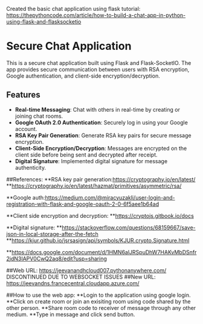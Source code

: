 Created the basic chat application using flask tutorial:  https://thepythoncode.com/article/how-to-build-a-chat-app-in-python-using-flask-and-flasksocketio

# Secure Chat Application

This is a secure chat application built using Flask and Flask-SocketIO. The app provides secure communication between users with RSA encryption, Google authentication, and client-side encryption/decryption. 

## Features
- **Real-time Messaging**: Chat with others in real-time by creating or joining chat rooms.
- **Google OAuth 2.0 Authentication**: Securely log in using your Google account.
- **RSA Key Pair Generation**: Generate RSA key pairs for secure message encryption.
- **Client-Side Encryption/Decryption**: Messages are encrypted on the client side before being sent and decrypted after receipt.
- **Digital Signature**: Implemented digital signature for message authenticity.


##References:
**RSA key pair generation:https://cryptography.io/en/latest/
**https://cryptography.io/en/latest/hazmat/primitives/asymmetric/rsa/

**Google auth:https://medium.com/@miracyuzakli/user-login-and-registration-with-flask-and-google-oauth-2-0-6f5aee1b64ad

**Client side encryption and decryption:
**https://cryptojs.gitbook.io/docs

**Digital signature:
**https://stackoverflow.com/questions/68159667/save-json-in-local-storage-after-the-fetch
**https://kjur.github.io/jsrsasign/api/symbols/KJUR.crypto.Signature.html

**https://docs.google.com/document/d/1HMN6alJRSpuDhW7HAKvMbDSnfr2jdN3IAPV0CwQ2aq8/edit?usp=sharing

##Web URL: https://jeevanandhcloud007.pythonanywhere.com/ DISCONTINUED DUE TO WEBSOCKET ISSUES
##New URL: https://jeevandns.francecentral.cloudapp.azure.com/


##How to use the web app: 
**Login to the application using google login.
**Click on create room or join an exisiting room using code shared by the other person.
**Share room code to receiver of message through any other medium.
**Type in message and click send button.

